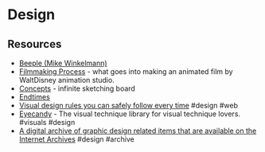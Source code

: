 # Design

## Resources

- [Beeple (Mike Winkelmann)](https://www.beeple-crap.com/)
- [Filmmaking Process](https://disneyanimation.com/process/) - what goes into making an animated film by WaltDisney animation studio.
- [Concepts](https://concepts.app) - infinite sketching board
- [Endtimes](https://endtimes.dev)
- [Visual design rules you can safely follow every time](https://anthonyhobday.com/sideprojects/saferules/) #design #web
- [Eyecandy](https://eycndy.co) - The visual technique library for visual technique lovers. #visuals #design
- [A digital archive of graphic design related items that are available on the Internet Archives](https://archives.design) #design #archive
